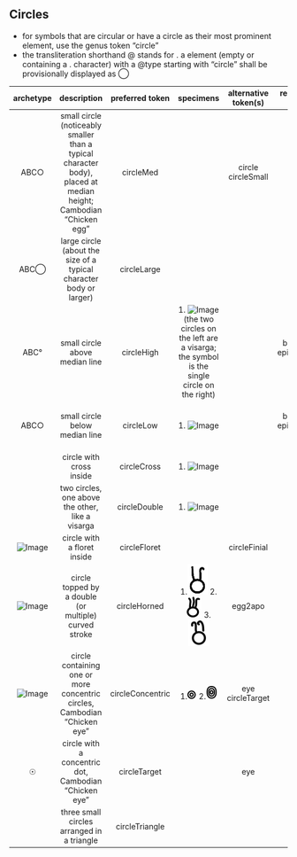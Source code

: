 ## Circles
- for symbols that are circular or have a circle as their most prominent element, use the genus token “circle”
- the transliteration shorthand @ stands for <g type="circle">.</g>
a <g> element (empty or containing a . character) with a @type starting with “circle” shall be provisionally displayed as ◯

|archetype|description|preferred token|specimens|alternative token(s)|remarks, clipping source|
|:-----:|:-----:|:-----:|:-----:|:-----:|:-----:|
|ABC&#9675;|small circle (noticeably smaller than a typical character body), placed at median height; Cambodian “Chicken egg”|circleMed||circle circleSmall||
|ABC&#9711;|large circle (about the size of a typical character body or larger)|circleLarge||||
|ABC&deg;|small circle above median line|circleHigh|1. ![Image](images/image33.jpg) (the two circles on the left are a visarga; the symbol is the single circle on the right)||1. tfb-badamicalukya-epigraphy/CalE01-Makarappi-Pulakesin2|
|ABC&#9675;|small circle below median line|circleLow|1. ![Image](images/image43.jpg)||1. tfb-badamicalukya-epigraphy/CalE01-Makarappi-Pulakesin2|
||circle with cross inside|circleCross|1. ![Image](images/image32.jpg)|||
||two circles, one above the other, like a visarga|circleDouble|1. ![Image](images/image35.jpg)|||
|![Image](images/image17.jpg)|circle with a floret inside|circleFloret||circleFinial||
|![Image](images/image39.jpg)|circle topped by a double (or multiple) curved stroke|circleHorned|1.![Image](images/image44.png) 2.![Image](images/image60.png) 3.![Image](images/image37.png)|egg2apo||
|![Image](images/image6.jpg)|circle containing one or more concentric circles, Cambodian &ldquo;Chicken eye&rdquo;|circleConcentric|1.![Image](images/image6.png) 2.![Image](images/image5.png)|eye circleTarget||
|&#9737;|circle with a concentric dot, Cambodian &ldquo;Chicken eye&rdquo;|circleTarget||eye||
||three small circles arranged in a triangle|circleTriangle||||

